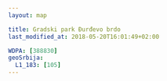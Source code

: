 ```yaml
---
layout: map

title: Gradski park Đurđevo brdo
last_modified_at: 2018-05-20T16:01:49+02:00

WDPA: [388830]
geoSrbija:
  L1_183: [105]
---
```

